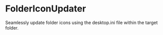 # FolderIconUpdater
Seamlessly update folder icons using the desktop.ini file within the target folder.
